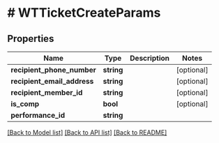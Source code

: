 # # WTTicketCreateParams

## Properties

Name | Type | Description | Notes
------------ | ------------- | ------------- | -------------
**recipient_phone_number** | **string** |  | [optional]
**recipient_email_address** | **string** |  | [optional]
**recipient_member_id** | **string** |  | [optional]
**is_comp** | **bool** |  | [optional]
**performance_id** | **string** |  |

[[Back to Model list]](../../README.md#models) [[Back to API list]](../../README.md#endpoints) [[Back to README]](../../README.md)
